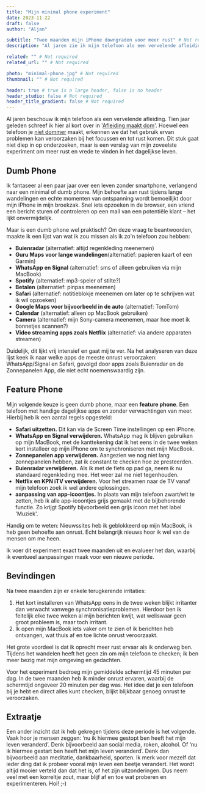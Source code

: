 ```yaml
---
title: "Mijn minimal phone experiment"
date: 2023-11-22
draft: false
author: "Aljan"

subtitle: "Twee maanden mijn iPhone downgraden voor meer rust" # Not required
description: "Al jaren zie ik mijn telefoon als een vervelende afleiding. In dit stukje schrijf ik mijn bevindingen over twee maanden zonder afleidende smartphone, maar een minimal phone."

related: "" # Not required
related_url: "" # Not required

photo: "minimal-phone.jpg" # Not required
thumbnail: "" # Not required

header: true # true is a large header, false is no header
header_studio: false # Not required
header_title_gradient: false # Not required
---
```


Al jaren beschouw ik mijn telefoon als een vervelende afleiding. Tien jaar geleden schreef ik hier al kort over in '[Afleiding maakt dom](https://aljanscholtens.nl/blog/afleiding-maakt-dom)'. Hoewel een telefoon je [niet dommer](https://www.sciencedaily.com/releases/2021/07/210702154317.htm) maakt, erkennen we dat het gebruik ervan problemen kan veroorzaken bij het focussen en tot rust komen. Dit stuk gaat niet diep in op onderzoeken, maar is een verslag van mijn zoveelste experiment om meer rust en vrede te vinden in het dagelijkse leven.

## Dumb Phone

Ik fantaseer al een paar jaar over een leven zonder smartphone, verlangend naar een minimal of dumb phone. Mijn behoefte aan rust tijdens lange wandelingen en echte momenten van ontspanning wordt bemoeilijkt door mijn iPhone in mijn broekzak. Snel iets opzoeken in de browser, een vriend een bericht sturen of controleren op een mail van een potentiële klant – het lijkt onvermijdelijk.

Maar is een dumb phone wel praktisch? Om deze vraag te beantwoorden, maakte ik een lijst van wat ik zou missen als ik zo'n telefoon zou hebben:

- **Buienradar** (alternatief: altijd regenkleding meenemen)
- **Guru Maps voor lange wandelingen**(alternatief: papieren kaart of een Garmin)
- **WhatsApp en Signal** (alternatief: sms of alleen gebruiken via mijn MacBook)
- **Spotify** (alternatief: mp3-speler of stilte?)
- **Betalen** (alternatief: pinpas meenemen)
- **Safari** (alternatief: notitieblokje meenemen om later op te schrijven wat ik wil opzoeken)
- **Google Maps voor bijvoorbeeld in de auto** (alternatief: TomTom)
- **Calendar** (alternatief: alleen op MacBook gebruiken)
- **Camera** (alternatief: mijn Sony-camera meenemen, maar hoe moet ik bonnetjes scannen?)
- **Video streaming apps zoals Netflix** (alternatief: via andere apparaten streamen)

Duidelijk, dit lijkt vrij intensief en gaat mij te ver. Na het analyseren van deze lijst keek ik naar welke apps de meeste onrust veroorzaken: WhatsApp/Signal en Safari, gevolgd door apps zoals Buienradar en de Zonnepanelen App, die niet echt noemenswaardig zijn.

## Feature Phone

Mijn volgende keuze is geen dumb phone, maar een **feature phone**. Een telefoon met handige dagelijkse apps en zonder verwachtingen van meer. Hierbij heb ik een aantal regels opgesteld:

- **Safari uitzetten.** Dit kan via de Screen Time instellingen op een iPhone.
- **WhatsApp en Signal verwijderen.** WhatsApp mag ik blijven gebruiken op mijn MacBook, met de kanttekening dat ik het eens in de twee weken kort installeer op mijn iPhone om te synchroniseren met mijn MacBook.
- **Zonnepanelen app verwijderen.** Aangezien we nog niet lang zonnepanelen hebben, zat ik constant te checken hoe ze presteerden.
- **Buienradar verwijderen.** Als ik met de fiets op pad ga, neem ik nu standaard regenkleding mee. Het weer zal me niet tegenhouden.
- **Netflix en KPN iTV verwijderen.** Voor het streamen naar de TV vanaf mijn telefoon zoek ik wel andere oplossingen.
- **aanpassing van app-icoontjes.** In plaats van mijn telefoon zwart/wit te zetten, heb ik alle app-icoontjes grijs gemaakt met de bijbehorende functie. Zo krijgt Spotify bijvoorbeeld een grijs icoon met het label 'Muziek'.

Handig om te weten: Nieuwssites heb ik geblokkeerd op mijn MacBook, ik heb geen behoefte aan onrust. Echt belangrijk nieuws hoor ik wel van de mensen om me heen.

Ik voer dit experiment exact twee maanden uit en evalueer het dan, waarbij ik eventueel aanpassingen maak voor een nieuwe periode.

## Bevindingen

Na twee maanden zijn er enkele terugkerende irritaties:

1. Het kort installeren van WhatsApp eens in de twee weken blijkt irritanter dan verwacht vanwege synchronisatieproblemen. Hierdoor ben ik feitelijk elke twee weken al mijn berichten kwijt, wat weliswaar geen groot probleem is, maar toch irritant.
2. Ik open mijn MacBook iets vaker om te zien of ik berichten heb ontvangen, wat thuis af en toe lichte onrust veroorzaakt.

Het grote voordeel is dat ik oprecht meer rust ervaar als ik onderweg ben. Tijdens het wandelen heeft het geen zin om mijn telefoon te checken; ik ben meer bezig met mijn omgeving en gedachten.

Voor het experiment bedroeg mijn gemiddelde schermtijd 45 minuten per dag. In de twee maanden heb ik minder onrust ervaren, waarbij de schermtijd ongeveer 20 minuten per dag was. Het idee dat je een telefoon bij je hebt en direct alles kunt checken, blijkt blijkbaar genoeg onrust te veroorzaken.

## Extraatje

Een ander inzicht dat ik heb gekregen tijdens deze periode is het volgende. Vaak hoor je mensen zeggen: ‘nu ik hiermee gestopt ben heeft het mijn leven veranderd’. Denk bijvoorbeeld aan social media, roken, alcohol. Of ‘nu ik hiermee gestart ben heeft het mijn leven veranderd’. Denk dan bijvoorbeeld aan meditatie, dankbaarheid, sporten. Ik merk voor mezelf dat ieder ding dat ik probeer vooral mijn leven een beetje verandert. Het wordt altijd mooier verteld dan dat het is, of het zijn uitzonderingen. Dus neem veel met een korreltje zout, maar blijf af en toe wat proberen en experimenteren. Hoi! ;-)
